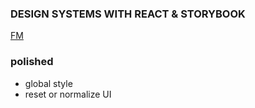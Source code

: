### DESIGN SYSTEMS WITH REACT & STORYBOOK

[FM](https://fem-design-systems.netlify.app/creating-a-theme)

### polished

- global style
- reset or normalize UI
